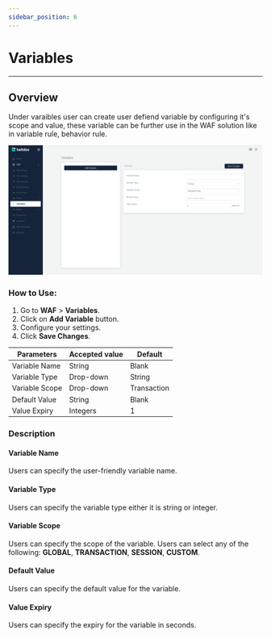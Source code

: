 ```yaml
---
sidebar_position: 6
---
```


# Variables

---

## Overview
Under varaibles user can create user defiend variable by configuring it's scope and value, these variable can be further use in the WAF solution like in variable rule, behavior rule.  

![Variable](/img/community-waf/variable.png)  

### How to Use:
1. Go to **WAF** > **Variables**.
2. Click on **Add Variable** button.
3. Configure your settings.
4. Click **Save Changes**.  

| Parameters     | Accepted value |  Default |
|----------------|----------------|----------|
| Variable Name  | String         | Blank    |
| Variable Type  | Drop-down      | String   |
| Variable Scope | Drop-down      | Transaction    |
| Default Value  | String         | Blank    |
| Value Expiry  | Integers         | 1    |

### Description

#### Variable Name
Users can specify the user-friendly variable name.

#### Variable Type
Users can specify the variable type either it is string or integer.

#### Variable Scope
Users can specify the scope of the variable. Users can select any of the following: **GLOBAL**, **TRANSACTION**, **SESSION**, **CUSTOM**.

#### Default Value
Users can specify the default value for the variable.

#### Value Expiry
Users can specify the expiry for the variable in seconds.